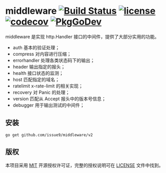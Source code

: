 middleware
[![Build Status](https://github.com/issue9/middleware/workflows/Go/badge.svg)](https://github.com/issue9/middleware/actions?query=workflow%3AGo)
[![license](https://img.shields.io/badge/license-MIT-brightgreen.svg?style=flat)](https://opensource.org/licenses/MIT)
[![codecov](https://codecov.io/gh/issue9/middleware/branch/master/graph/badge.svg)](https://codecov.io/gh/issue9/middleware)
[![PkgGoDev](https://pkg.go.dev/badge/github.com/issue9/middleware/v2)](https://pkg.go.dev/github.com/issue9/middleware/v2)
======

middleware 是实现 http.Handler 接口的中间件，提供了大部分实用的功能。

- auth 基本的验证处理；
- compress 对内容进行压缩；
- errorhandler 处理各类状态码下的输出；
- header 输出指定的报头；
- health 接口状态的监测；
- host 匹配指定的域名；
- ratelimit x-rate-limit 的相关实现；
- recovery 对 Panic 的处理；
- version 匹配从 Accept 报头中的版本号信息；
- debugger 用于输出测试的中间件；

安装
---

```shell
go get github.com/issue9/middleware/v2
```

版权
---

本项目采用 [MIT](https://opensource.org/licenses/MIT) 开源授权许可证，完整的授权说明可在 [LICENSE](LICENSE) 文件中找到。
